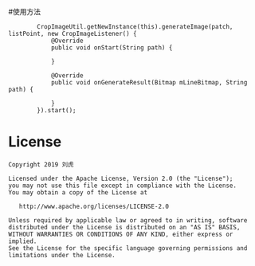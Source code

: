 


#使用方法


	        CropImageUtil.getNewInstance(this).generateImage(patch, listPoint, new CropImageListener() {
                @Override
                public void onStart(String path) {

                }

                @Override
                public void onGenerateResult(Bitmap mLineBitmap, String path) {

                }
            }).start();


License
=======

    Copyright 2019 刘虎

    Licensed under the Apache License, Version 2.0 (the "License");
    you may not use this file except in compliance with the License.
    You may obtain a copy of the License at

       http://www.apache.org/licenses/LICENSE-2.0

    Unless required by applicable law or agreed to in writing, software
    distributed under the License is distributed on an "AS IS" BASIS,
    WITHOUT WARRANTIES OR CONDITIONS OF ANY KIND, either express or implied.
    See the License for the specific language governing permissions and
    limitations under the License.
